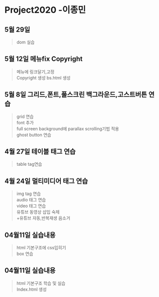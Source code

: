 # Project2020 -이종민
## 5월 29일 
>dom 실습

## 5월 12일 메뉴fix Copyright
>메뉴에 링크달기,고정<br/>
>Copyright 생성
>bs.html 생성

## 5월 8일 그리드,폰트,풀스크린 백그라운드,고스트버튼 연습
>grid 연습<br/>
>font 추가<br/>
>full screen background에 parallax scrolling기법 적용<br/>
>ghost button 연습<br/>

## 4월 27일 테이블 태그 연습
>table tag연습<br/>

## 4월 24일 멀티미디어 태그 연습
>img tag 연습 <br>
audio 태그 연습 <br>
video 태그 연습<br>
유튜브 동영상 삽입 숙제<br>
+유튜브 자동,반복재생 음소거

## 04월11일 실습내용
> html 기본구조에 css입히기 <br>
 box 연습
 
 ## 04월11일 실습내용
> html 기본구조 학습 및 실습 <br>
Index.html 생성
